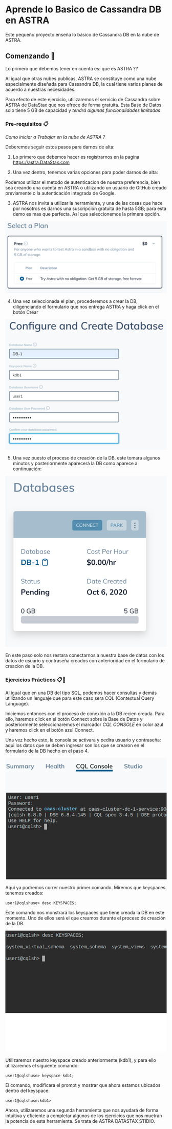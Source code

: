 # Aprende lo Basico de Cassandra DB en ASTRA

Este pequeño proyecto enseña lo básico de Cassandra DB en la nube de ASTRA.

## Comenzando 🚀

Lo primero que debemos tener en cuenta es: que es ASTRA ??

Al igual que otras nubes publicas, ASTRA se constituye como una nube especialmente diseñada para Cassandra DB, la cual tiene varios planes de acuerdo a nuestras necesidades.

Para efecto de este ejercicio, utilizaremos el servicio de Cassandra sobre ASTRA de DataStax que nos ofrece de forma gratuita. Esta Base de Datos solo tiene 5 GB de capacidad y _tendrá algunas funcionalidades limitadas_


### Pre-requisitos 📋

_Como iniciar a Trabajar en la nube de ASTRA ?_


Deberemos seguir estos pasos para darnos de alta:

1. Lo primero que debemos hacer es registrarnos en la pagina https://astra.DataStax.com

2. Una vez dentro, tenemos varias opciones para poder darnos de alta:

Podemos utilizar el metodo de autenticacion de nuestra preferencia, bien sea creando una cuenta en ASTRA o utilizando un usuario de GitHub creado previamente o la autenticación integrada de Google.

3. ASTRA nos invita a utilizar la herramienta, y una de las cosas que hace por nosotros es darnos una suscripción gratuita de hasta 5GB; para esta demo es mas que perfecta. Así que seleccionemos la primera opción.

![ScreenShot](Img/Seleccion_Gratis.png)


4. Una vez seleccionada el plan, procederemos a crear la DB, diligenciando el formulario que nos entrega ASTRA y haga click en el botón Crear

![ScreenShot](Img/Creacion_DB.png)

5. Una vez puesto el proceso de creación de la DB, este tomara algunos minutos y posteriormente aparecerá la DB como aparece a continuación:

![ScreenShot](Img/DB_Creada.png)

En este paso solo nos restara conectarnos a nuestra base de datos con los datos de usuario y contraseña creados con anterioridad en el formulario de creacion de la DB.

### Ejercicios Prácticos 📋🔧

Al igual que en una DB del tipo SQL, podemos hacer consultas y demás utilizando un lenguaje que para este caso sera CQL (Contextual Query Language).

Iniciemos entonces con el proceso de conexión a la DB recien creada. Para ello, haremos click en el botón Connect sobre la Base de Datos y posteriormente seleccionaremos el marcador _CQL CONSOLE_ en color azul y haremos click en el botón azul Connect.

Una vez hecho esto, la consola se activara y pedira usuario y contraseña: aqui los datos que se deben ingresar son los que se crearon en el formulario de la DB hecho en el paso 4.

![ScreenShot](Img/Consola_ASTRA.png)

Aqui ya podremos correr nuestro primer comando. Miremos que keyspaces tenemos creados:

```
user1@cqlshuse> desc KEYSPACES;
```

Este comando nos monstrará los keyspaces que tiene creada la DB en este momento. Uno de ellos será el que creamos durante el proceso de creación de la DB.

![ScreenShot](Img/Comando_1.png)

Utilizaremos nuestro keyspace creado anteriormente (kdb1), y para ello utilizaremos el siguiente comando:

```
user1@cqlshuse> keyspace kdb1;
```
El comando, modificara el prompt y mostrar que ahora estamos ubicados dentro del keyspace:

```
user1@cqlshuse:kdb1>
```

Ahora, utilizaremos una segunda herramienta que nos ayudará de forma intuitiva y eficiente a completar algunos de los ejercicios que nos muetran la potencia de esta herramienta. Se trata de ASTRA DATASTAX STIDIO.
